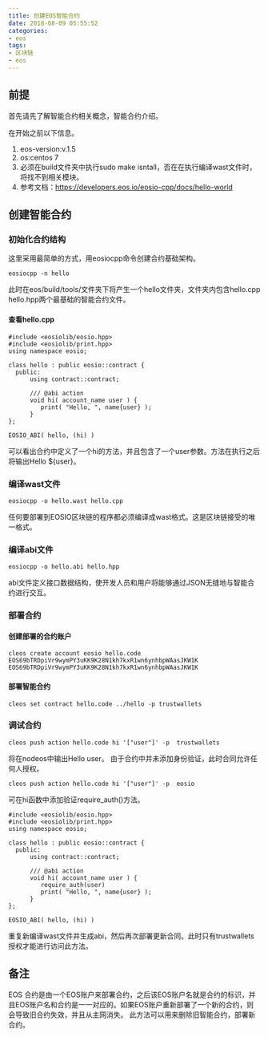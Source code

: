 ```yaml
---
title: 创建EOS智能合约
date: 2018-08-09 05:55:52
categories: 
- eos
tags:
- 区块链
- eos
---
```

## 前提
首先请先了解智能合约相关概念，智能合约介绍。

在开始之前以下信息。
1. eos-version:v.1.5
1. os:centos 7
2. 必须在build文件夹中执行sudo make isntall，否在在执行编译wast文件时，将找不到相关模块。
3. 参考文档：https://developers.eos.io/eosio-cpp/docs/hello-world

## 创建智能合约
### 初始化合约结构
这里采用最简单的方式，用eosiocpp命令创建合约基础架构。

```
eosiocpp -n hello
```

此时在eos/build/tools/文件夹下将产生一个hello文件夹，文件夹内包含hello.cpp  hello.hpp两个最基础的智能合约文件。

<!--more-->

#### 查看hello.cpp

```
#include <eosiolib/eosio.hpp>
#include <eosiolib/print.hpp>
using namespace eosio;

class hello : public eosio::contract {
  public:
      using contract::contract;

      /// @abi action 
      void hi( account_name user ) {
         print( "Hello, ", name{user} );
      }
};

EOSIO_ABI( hello, (hi) )
```

可以看出合约中定义了一个hi的方法，并且包含了一个user参数。方法在执行之后将输出Hello ${user}。

### 编译wast文件

```
eosiocpp -o hello.wast hello.cpp
```
任何要部署到EOSIO区块链的程序都必须编译成wast格式。这是区块链接受的唯一格式。

### 编译abi文件

```
eosiocpp -o hello.abi hello.hpp
```

abi文件定义接口数据结构，使开发人员和用户将能够通过JSON无缝地与智能合约进行交互。

### 部署合约
#### 创建部署的合约账户

```
cleos create account eosio hello.code EOS69bTRDpiVr9wymPY3uKK9K28N1kh7kxR1wn6ynhbpWAasJKW1K EOS69bTRDpiVr9wymPY3uKK9K28N1kh7kxR1wn6ynhbpWAasJKW1K
```
#### 部署智能合约

```
cleos set contract hello.code ../hello -p trustwallets
```
### 调试合约

```
cleos push action hello.code hi '["user"]' -p  trustwallets
```

将在nodeos中输出Hello user。
由于合约中并未添加身份验证，此时合同允许任何人授权。

```
cleos push action hello.code hi '["user"]' -p  eosio
```
可在hi函数中添加验证require_auth()方法。

```
#include <eosiolib/eosio.hpp>
#include <eosiolib/print.hpp>
using namespace eosio;

class hello : public eosio::contract {
  public:
      using contract::contract;

      /// @abi action 
      void hi( account_name user ) {
         require_auth(user)
         print( "Hello, ", name{user} );
      }
};

EOSIO_ABI( hello, (hi) )
```
重复新编译wast文件并生成abi，然后再次部署更新合同。此时只有trustwallets授权才能进行访问此方法。

## 备注
EOS 合约是由一个EOS账户来部署合约，之后该EOS账户名就是合约的标识，并且EOS账户名和合约是一一对应的。如果EOS账户重新部署了一个新的合约，则会导致旧合约失效，并且从主网消失。
此方法可以用来删除旧智能合约，部署新合约。